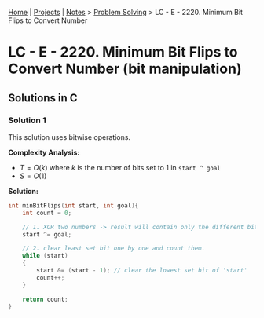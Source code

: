 [Home](../../) | [Projects](../../projects) | [Notes](../) > <a href="./">Problem Solving</a> > LC - E - 2220. Minimum Bit Flips to Convert Number

# LC - E - 2220. Minimum Bit Flips to Convert Number (bit manipulation)



## Solutions in C

### Solution 1

This solution uses bitwise operations.

**Complexity Analysis:**

* $T = O(k)$ where $k$ is the number of bits set to 1 in `start ^ goal` 
* $S = O(1)$ 

**Solution:**

```cpp
int minBitFlips(int start, int goal){
    int count = 0;

    // 1. XOR two numbers -> result will contain only the different bits set
    start ^= goal;

    // 2. clear least set bit one by one and count them.
    while (start)
    {
        start &= (start - 1); // clear the lowest set bit of 'start'
        count++;
    }

    return count;
}
```

